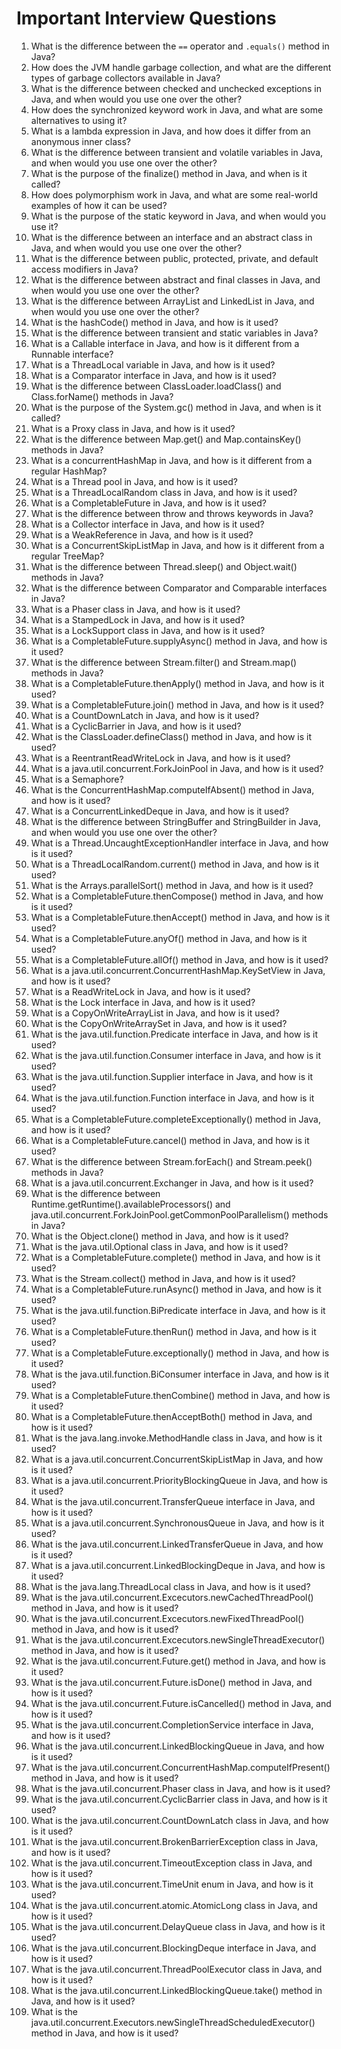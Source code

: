 # Important Interview Questions

1. What is the difference between the `==` operator and `.equals()` method in Java?
2. How does the JVM handle garbage collection, and what are the different types of garbage collectors available in Java?
3. What is the difference between checked and unchecked exceptions in Java, and when would you use one over the other?
4. How does the synchronized keyword work in Java, and what are some alternatives to using it?
5. What is a lambda expression in Java, and how does it differ from an anonymous inner class?
6. What is the difference between transient and volatile variables in Java, and when would you use one over the other?
7. What is the purpose of the finalize() method in Java, and when is it called?
8. How does polymorphism work in Java, and what are some real-world examples of how it can be used?
9. What is the purpose of the static keyword in Java, and when would you use it?
10. What is the difference between an interface and an abstract class in Java, and when would you use one over the other?
11. What is the difference between public, protected, private, and default access modifiers in Java?
12. What is the difference between abstract and final classes in Java, and when would you use one over the other?
13. What is the difference between ArrayList and LinkedList in Java, and when would you use one over the other?
14. What is the hashCode() method in Java, and how is it used?
15. What is the difference between transient and static variables in Java?
16. What is a Callable interface in Java, and how is it different from a Runnable interface?
17. What is a ThreadLocal variable in Java, and how is it used?
18. What is a Comparator interface in Java, and how is it used?
19. What is the difference between ClassLoader.loadClass() and Class.forName() methods in Java?
20. What is the purpose of the System.gc() method in Java, and when is it called?
21. What is a Proxy class in Java, and how is it used?
22. What is the difference between Map.get() and Map.containsKey() methods in Java?
23. What is a concurrentHashMap in Java, and how is it different from a regular HashMap?
24. What is a Thread pool in Java, and how is it used?
25. What is a ThreadLocalRandom class in Java, and how is it used?
26. What is a CompletableFuture in Java, and how is it used?
27. What is the difference between throw and throws keywords in Java?
28. What is a Collector interface in Java, and how is it used?
29. What is a WeakReference in Java, and how is it used?
30. What is a ConcurrentSkipListMap in Java, and how is it different from a regular TreeMap?
31. What is the difference between Thread.sleep() and Object.wait() methods in Java?
32. What is the difference between Comparator and Comparable interfaces in Java?
33. What is a Phaser class in Java, and how is it used?
34. What is a StampedLock in Java, and how is it used?
35. What is a LockSupport class in Java, and how is it used?
36. What is a CompletableFuture.supplyAsync() method in Java, and how is it used?
37. What is the difference between Stream.filter() and Stream.map() methods in Java?
38. What is a CompletableFuture.thenApply() method in Java, and how is it used?
39. What is a CompletableFuture.join() method in Java, and how is it used?
40. What is a CountDownLatch in Java, and how is it used?
41. What is a CyclicBarrier in Java, and how is it used?
42. What is the ClassLoader.defineClass() method in Java, and how is it used?
43. What is a ReentrantReadWriteLock in Java, and how is it used?
44. What is a java.util.concurrent.ForkJoinPool in Java, and how is it used?
45. What is a Semaphore?
46. What is the ConcurrentHashMap.computeIfAbsent() method in Java, and how is it used?
47. What is a ConcurrentLinkedDeque in Java, and how is it used?
48. What is the difference between StringBuffer and StringBuilder in Java, and when would you use one over the other?
49. What is a Thread.UncaughtExceptionHandler interface in Java, and how is it used?
50. What is a ThreadLocalRandom.current() method in Java, and how is it used?
51. What is the Arrays.parallelSort() method in Java, and how is it used?
52. What is a CompletableFuture.thenCompose() method in Java, and how is it used?
53. What is a CompletableFuture.thenAccept() method in Java, and how is it used?
54. What is a CompletableFuture.anyOf() method in Java, and how is it used?
55. What is a CompletableFuture.allOf() method in Java, and how is it used?
56. What is a java.util.concurrent.ConcurrentHashMap.KeySetView in Java, and how is it used?
57. What is a ReadWriteLock in Java, and how is it used?
58. What is the Lock interface in Java, and how is it used?
59. What is a CopyOnWriteArrayList in Java, and how is it used?
60. What is the CopyOnWriteArraySet in Java, and how is it used?
61. What is the java.util.function.Predicate interface in Java, and how is it used?
62. What is the java.util.function.Consumer interface in Java, and how is it used?
63. What is the java.util.function.Supplier interface in Java, and how is it used?
64. What is the java.util.function.Function interface in Java, and how is it used?
65. What is a CompletableFuture.completeExceptionally() method in Java, and how is it used?
66. What is a CompletableFuture.cancel() method in Java, and how is it used?
67. What is the difference between Stream.forEach() and Stream.peek() methods in Java?
68. What is a java.util.concurrent.Exchanger in Java, and how is it used?
69. What is the difference between Runtime.getRuntime().availableProcessors() and java.util.concurrent.ForkJoinPool.getCommonPoolParallelism() methods in Java?
70. What is the Object.clone() method in Java, and how is it used?
71. What is the java.util.Optional class in Java, and how is it used?
72. What is a CompletableFuture.complete() method in Java, and how is it used?
73. What is the Stream.collect() method in Java, and how is it used?
74. What is a CompletableFuture.runAsync() method in Java, and how is it used?
75. What is the java.util.function.BiPredicate interface in Java, and how is it used?
76. What is a CompletableFuture.thenRun() method in Java, and how is it used?
77. What is a CompletableFuture.exceptionally() method in Java, and how is it used?
78. What is the java.util.function.BiConsumer interface in Java, and how is it used?
79. What is a CompletableFuture.thenCombine() method in Java, and how is it used?
80. What is a CompletableFuture.thenAcceptBoth() method in Java, and how is it used?
81. What is the java.lang.invoke.MethodHandle class in Java, and how is it used?
82. What is a java.util.concurrent.ConcurrentSkipListMap in Java, and how is it used?
83. What is a java.util.concurrent.PriorityBlockingQueue in Java, and how is it used?
84. What is the java.util.concurrent.TransferQueue interface in Java, and how is it used?
85. What is a java.util.concurrent.SynchronousQueue in Java, and how is it used?
86. What is the java.util.concurrent.LinkedTransferQueue in Java, and how is it used?
87. What is a java.util.concurrent.LinkedBlockingDeque in Java, and how is it used?
88. What is the java.lang.ThreadLocal class in Java, and how is it used?
89. What is the java.util.concurrent.Excecutors.newCachedThreadPool() method in Java, and how is it used?
90. What is the java.util.concurrent.Excecutors.newFixedThreadPool() method in Java, and how is it used?
91. What is the java.util.concurrent.Excecutors.newSingleThreadExecutor() method in Java, and how is it used?
92. What is the java.util.concurrent.Future.get() method in Java, and how is it used?
93. What is the java.util.concurrent.Future.isDone() method in Java, and how is it used?
94. What is the java.util.concurrent.Future.isCancelled() method in Java, and how is it used?
95. What is the java.util.concurrent.CompletionService interface in Java, and how is it used?
96. What is the java.util.concurrent.LinkedBlockingQueue in Java, and how is it used?
97. What is the java.util.concurrent.ConcurrentHashMap.computeIfPresent() method in Java, and how is it used?
98. What is the java.util.concurrent.Phaser class in Java, and how is it used?
99. What is the java.util.concurrent.CyclicBarrier class in Java, and how is it used?
100. What is the java.util.concurrent.CountDownLatch class in Java, and how is it used?
101. What is the java.util.concurrent.BrokenBarrierException class in Java, and how is it used?
102. What is the java.util.concurrent.TimeoutException class in Java, and how is it used?
103. What is the java.util.concurrent.TimeUnit enum in Java, and how is it used?
104. What is the java.util.concurrent.atomic.AtomicLong class in Java, and how is it used?
105. What is the java.util.concurrent.DelayQueue class in Java, and how is it used?
106. What is the java.util.concurrent.BlockingDeque interface in Java, and how is it used?
107. What is the java.util.concurrent.ThreadPoolExecutor class in Java, and how is it used?
108. What is the java.util.concurrent.LinkedBlockingQueue.take() method in Java, and how is it used?
109. What is the java.util.concurrent.Executors.newSingleThreadScheduledExecutor() method in Java, and how is it used?
